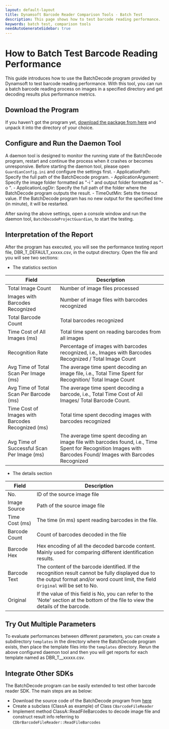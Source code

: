 ```yaml
---
layout: default-layout
title: Dynamsoft Barcode Reader Comparison Tools - Batch Test
description: This page shows how to test barcode reading performance.
keywords: batch test, comparison tools
needAutoGenerateSidebar: true
---
```

# How to Batch Test Barcode Reading Performance

This guide introduces how to use the BatchDecode program provided by Dynamsoft to test barcode reading performance. With this tool, you can run a batch barcode reading process on images in a specified directory and get decoding results plus performance metrics.

## Download the Program

If you haven’t got the program yet,  [download the package from here](https://download2.dynamsoft.com/samples/dbr/dbr_cpp_performanceevaluation.zip) and unpack it into the directory of your choice.

## Configure and Run the Daemon Tool

A daemon tool is designed to monitor the running state of the BatchDecode program, restart and continue the process when it crashes or becomes unresponsive. Before starting the daemon tool, please open `GuardianConfig.ini` and configure the settings first.
    - ApplicationPath: Specify the full path of the BatchDecode program.
    - ApplicationArgument: Specify the image folder formatted as "-i <IMAGE-FOLDER-PATH>" and output folder formatted as "-o <OUTPUT-FOLDER-PATH>".
    - ApplicationLogDir: Specify the full path of the folder where the BatchDecode program outputs the result.
    - TimeOutMin: Sets the timeout value. If the BatchDecode program has no new output for the specified time (in minute), it will be restarted.

After saving the above settings, open a console window and run the daemon tool, `BatchDecodeProjectGuardian`, to start the testing.

## Interpretation of the Report

After the program has executed, you will see the performance testing report file, DBR_T_DEFAULT_xxxxx.csv, in the output directory. Open the file and you will see two sections:

- The statistics section

|Field     |Description|
|--------|------|
|Total Image Count |Number of image files processed |
|Images with Barcodes Recognized | Number of image files with barcodes recognized |
|Total Barcode Count |Total barcodes recognized |
|Time Cost of All Images (ms) |Total time spent on reading barcodes from all images |
|Recognition Rate |Percentage of images with barcodes recognized, i.e., Images with Barcodes Recognized / Total Image Count|
|Avg Time of Total Scan Per Image (ms) |The average time spent decoding an image file, i.e., Total Time Spent for Recognition/ Total Image Count|
|Avg Time of Total Scan Per Barcode (ms) |The average time spent decoding a barcode, i.e., Total Time Cost of All Images/ Total Barcode Count. |
|Time Cost of Images with Barcodes Recognized (ms) |Total time spent decoding images with barcodes recognized|
|Avg Time of Successful Scan Per Image (ms) |The average time spent decoding an image file with barcodes found, i.e., Time Spent for Recognition Images with Barcodes Found/ Images with Barcodes Recognized|

- The details section

|Field     |Description|
|--------|------|
|No. |ID of the source image file |
|Image Source |Path of the source image file |
|Time Cost (ms) |The time (in ms) spent reading barcodes in the file. |
|Barcode Count |Count of barcodes decoded in the file |
|Barcode Hex |Hex encoding of all the decoded barcode content. Mainly used for comparing different identification results. |
|Barcode Text |The content of the barcode identified. If the recognition result cannot be fully displayed due to the output format and/or word count limit, the field `Original` will be set to No.|
|Original|If the value of this field is No, you can refer to the 'Note' section at the bottom of the file to view the details of the barcode. |

## Try Out Multiple Parameters

To evaluate performances between different parameters, you can create a subdirectory `templates` in the directory where the BatchDecode program exists, then place the template files into the `templates` directory. Rerun the above configured daemon tool and then you will get reports for each template named as DBR_T_<TEMPLATE-FILE-NAME>_xxxxx.csv.

## Integrate Other SDKs

The BatchDecode program can be easily extended to test other barcode reader SDK. The main steps are as below:

- Download the source code of the BatchDecode program from [here](https://github.com/Dynamsoft/barcode-reader-c-cpp-samples/tree/main/samples/C%2B%2B/Performance/BatchDecode)
- Create a subclass (ClassA as example) of Class `CBarcodeFileReader`
- Implement method ClassA::ReadFileBarcodes to decode image file and construct result info referring to `CDbrBarcodeFileReader::ReadFileBarcodes`
